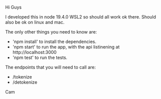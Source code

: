 Hi Guys

I developed this in node 19.4.0 WSL2 so should all work ok there. Should also be
ok on linux and mac. 

The only other things you need to know are:
- 'npm install' to install the dependencies.
- 'npm start' to run the app, with the api listinening at http://localhost:3000
- 'npm test' to run the tests. 

The endpoints that you will need to call are:
- /tokenize
- /detokenize

Cam